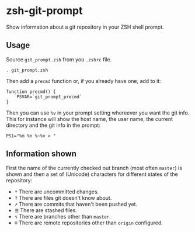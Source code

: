 # zsh-git-prompt

Show information about a git repository in your ZSH shell prompt.

## Usage

Source `git_prompt.zsh` from you `.zshrc` file.

    . git_prompt.zsh

Then add a `precmd` function or, if you already have one, add to it:

    function precmd() {
        PSVAR=`git_prompt_precmd`
    }

Then you can use `%v` in your prompt setting whereever you want the git info.
This for instance will show the host name, the user name, the current directory
and the git info in the prompt:

    PS1="%m %n %~%v > "

## Information shown

First the name of the currently checked out branch (most often `master`) is
shown and then a set of (Unicode) characters for different states of the
repository:

* `*` There are uncommitted changes.
* `?` There are files git doesn't know about.
* `➚` There are commits that haven't been pushed yet.
* `☰` There are stashed files.
* `⌥` There are branches other than `master`.
* `®` There are remote repositories other than `origin` configured.

